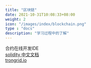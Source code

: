 ```yaml
---
title: "区块链"
date: 2021-10-31T10:08:33+08:00
weight: 2
icon: "/images/index/blockchain.png"
type : "docs"
description: "学习过程中的了解"
---
```


合约在线开发IDE  
[solidity 中文文档](https://solidity-cn.readthedocs.io/zh/develop/index.html)  
[trongrid.io](https://www.trongrid.io/dashboard)
